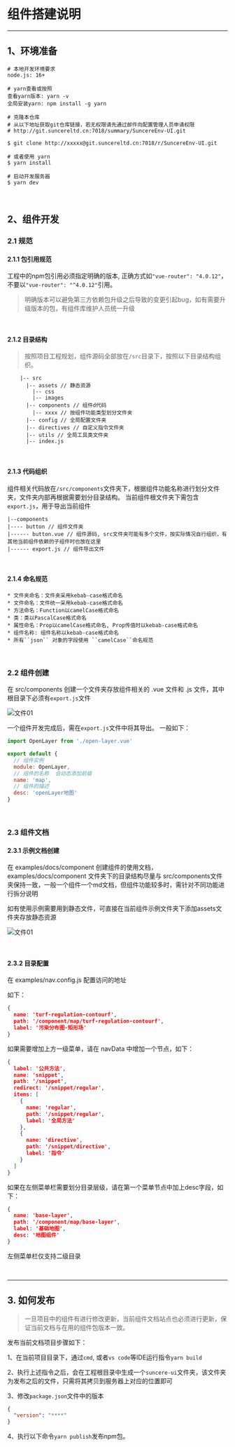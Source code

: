 # 组件搭建说明

---

## 1、环境准备

```
# 本地开发环境要求
node.js: 16+

# yarn查看或按照
查看yarn版本: yarn -v
全局安装yarn: npm install -g yarn

# 克隆本仓库
# 从以下地址获取git仓库链接，若无权限请先通过邮件向配置管理人员申请权限
# http://git.suncereltd.cn:7018/summary/SuncereEnv-UI.git

$ git clone http://xxxxx@git.suncereltd.cn:7018/r/SuncereEnv-UI.git

# 或者使用 yarn
$ yarn install

# 启动开发服务器
$ yarn dev
```

&nbsp;

## 2、组件开发

### 2.1 规范

#### 2.1.1 包引用规范

工程中的npm包引用必须指定明确的版本, 正确方式如`"vue-router": "4.0.12"`，不要以`"vue-router": "^4.0.12"`引用。


> 明确版本可以避免第三方依赖包升级之后导致的变更引起bug，如有需要升级版本的包，有组件库维护人员统一升级

&nbsp;

#### 2.1.2 目录结构

> 按照项目工程规划，组件源码全部放在``/src``目录下，按照以下目录结构组织。

```
    |-- src
      |-- assets // 静态资源
        |-- css
        |-- images
      |-- components // 组件d代码
        |-- xxxx // 按组件功能类型划分文件夹
      |-- config // 全局配置文件夹
      |-- directives // 自定义指令文件夹
      |-- utils // 全局工具类文件夹
      |-- index.js
```
&nbsp;

#### 2.1.3 代码组织

组件相关代码放在``/src/components``文件夹下，根据组件功能名称进行划分文件夹，文件夹内部再根据需要划分目录结构。
当前组件根文件夹下需包含``export.js``，用于导出当前组件

    |--components
    |---- button // 组件文件夹
    |------ button.vue // 组件源码, src文件夹可能有多个文件，按实际情况自行组织，有其他当前组件依赖的子组件时也放在这里
    |------ export.js // 组件导出文件

&nbsp;

#### 2.1.4 命名规范

```
* 文件夹命名：文件夹采用kebab-case格式命名
* 文件命名：文件统一采用kebab-case格式命名
* 方法命名：Function以camelCase格式命名
* 类：类以PascalCase格式命名
* 属性命名：Prop以camelCase格式命名, Prop传值时以kebab-case格式命名
* 组件名称: 组件名称以kebab-case格式命名
* 所有``json`` 对象的字段使用 ``camelCase``命名规范
```

&nbsp;

### 2.2 组件创建

在 src/components 创建一个文件夹存放组件相关的 .vue 文件和 .js 文件，其中根目录下必须有``export.js``文件

![文件01](/examples/assets/img/baseImg/stuct.png)

一个组件开发完成后，需在``export.js``文件中将其导出。
一般如下：

```js
import OpenLayer from './open-layer.vue'

export default {
  // 组件实例
  module: OpenLayer,
  // 组件的名称  会动态添加前缀
  name: 'map',
  // 组件的描述
  desc: 'openLayer地图'
}

```
&nbsp;

### 2.3 组件文档

#### 2.3.1 示例文档创建

在 examples/docs/component 创建组件的使用文档，examples/docs/component 文件夹下的目录结构尽量与 src/components文件夹保持一致，一般一个组件一个md文档，但组件功能较多时，需针对不同功能进行拆分说明

如有使用示例需要用到静态文件，可直接在当前组件示例文件夹下添加assets文件夹存放静态资源

![文件01](/examples/assets/img/baseImg/doc-stuct.png)

&nbsp;

#### 2.3.2 目录配置

在 examples/nav.config.js 配置访问的地址

如下：

```json
{
  name: 'turf-regulation-contourf',
  path: '/component/map/turf-regulation-contourf',
  label: '污染分布图-矩形场'
}
```

如果需要增加上方一级菜单，请在 navData 中增加一个节点，如下：

```json
{
  label: '公共方法',
  name: 'snippet',
  path: '/snippet',
  redirect: '/snippet/regular',
  items: [
    {
      name: 'regular',
      path: '/snippet/regular',
      label: '全局方法'
    },
    {
      name: 'directive',
      path: '/snippet/directive',
      label: '指令'
    }
  ]
}
```

如果在左侧菜单栏需要划分目录层级，请在第一个菜单节点中加上desc字段，如下：

```json
{
  name: 'base-layer',
  path: '/component/map/base-layer',
  label: '基础地图',
  desc: '地图组件'
}
```

左侧菜单栏仅支持二级目录

&nbsp;

----------

## 3. 如何发布

> 一旦项目中的组件有进行修改更新，当前组件文档站点也必须进行更新，保证当前文档与在用的组件包版本一致。

发布当前文档项目步骤如下：

1、在当前项目目录下，通过``cmd``, 或者``vs code``等IDE运行指令`yarn build`

2、执行上述指令之后，会在工程根目录中生成一个``suncere-ui``文件夹，该文件夹为发布之后的文件，只需将其拷贝到服务器上对应的位置即可

3、修改``package.json``文件中的版本
  ```json
  {
    "version": "****"
  }
  ```

4、执行以下命令`yarn publish`发布npm包。